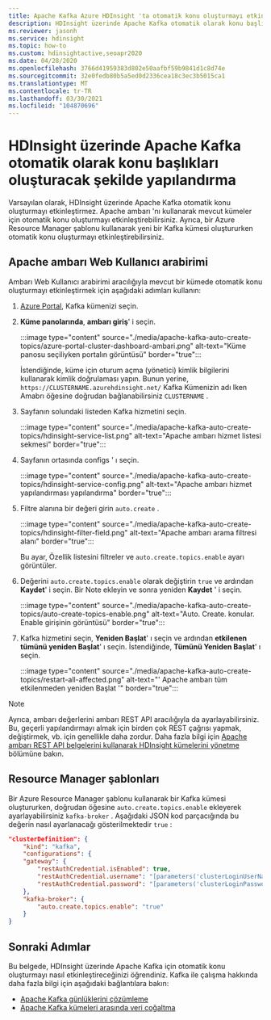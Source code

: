 ```yaml
---
title: Apache Kafka Azure HDInsight 'ta otomatik konu oluşturmayı etkinleştirme
description: HDInsight üzerinde Apache Kafka otomatik olarak konu başlıkları oluşturacak şekilde yapılandırma hakkında bilgi edinin. Kafka `auto.create.topics.enable` 'i, ambarı aracılığıyla true olarak ayarlayarak yapılandırabilirsiniz. Ya da PowerShell veya Kaynak Yöneticisi şablonları aracılığıyla küme oluşturma sırasında.
ms.reviewer: jasonh
ms.service: hdinsight
ms.topic: how-to
ms.custom: hdinsightactive,seoapr2020
ms.date: 04/28/2020
ms.openlocfilehash: 3766d41959383d802e50aafbf59b9841d1c8d74e
ms.sourcegitcommit: 32e0fedb80b5a5ed0d2336cea18c3ec3b5015ca1
ms.translationtype: MT
ms.contentlocale: tr-TR
ms.lasthandoff: 03/30/2021
ms.locfileid: "104870696"
---
```

# <a name="how-to-configure-apache-kafka-on-hdinsight-to-automatically-create-topics"></a>HDInsight üzerinde Apache Kafka otomatik olarak konu başlıkları oluşturacak şekilde yapılandırma

Varsayılan olarak, HDInsight üzerinde Apache Kafka otomatik konu oluşturmayı etkinleştirmez. Apache ambarı 'nı kullanarak mevcut kümeler için otomatik konu oluşturmayı etkinleştirebilirsiniz. Ayrıca, bir Azure Resource Manager şablonu kullanarak yeni bir Kafka kümesi oluştururken otomatik konu oluşturmayı etkinleştirebilirsiniz.

## <a name="apache-ambari-web-ui"></a>Apache ambarı Web Kullanıcı arabirimi

Ambarı Web Kullanıcı arabirimi aracılığıyla mevcut bir kümede otomatik konu oluşturmayı etkinleştirmek için aşağıdaki adımları kullanın:

1. [Azure Portal](https://portal.azure.com), Kafka kümenizi seçin.

1. **Küme panolarında**, **ambarı giriş**' i seçin.

    :::image type="content" source="./media/apache-kafka-auto-create-topics/azure-portal-cluster-dashboard-ambari.png" alt-text="Küme panosu seçiliyken portalın görüntüsü" border="true":::

    İstendiğinde, küme için oturum açma (yönetici) kimlik bilgilerini kullanarak kimlik doğrulaması yapın. Bunun yerine, `https://CLUSTERNAME.azurehdinsight.net/` Kafka Kümenizin adı Iken Amabrı öğesine doğrudan bağlanabilirsiniz `CLUSTERNAME` .

1. Sayfanın solundaki listeden Kafka hizmetini seçin.

    :::image type="content" source="./media/apache-kafka-auto-create-topics/hdinsight-service-list.png" alt-text="Apache ambarı hizmet listesi sekmesi" border="true":::

1. Sayfanın ortasında configs ' ı seçin.

    :::image type="content" source="./media/apache-kafka-auto-create-topics/hdinsight-service-config.png" alt-text="Apache ambarı hizmet yapılandırması yapılandırma" border="true":::

1. Filtre alanına bir değeri girin `auto.create` .

    :::image type="content" source="./media/apache-kafka-auto-create-topics/hdinsight-filter-field.png" alt-text="Apache ambarı arama filtresi alanı" border="true":::

    Bu ayar, Özellik listesini filtreler ve `auto.create.topics.enable` ayarı görüntüler.

1. Değerini `auto.create.topics.enable` olarak değiştirin `true` ve ardından **Kaydet**' i seçin. Bir Note ekleyin ve sonra yeniden **Kaydet** ' i seçin.

    :::image type="content" source="./media/apache-kafka-auto-create-topics/auto-create-topics-enable.png" alt-text="Auto. Create. konular. Enable girişinin görüntüsü" border="true":::

1. Kafka hizmetini seçin, __Yeniden Başlat__' ı seçin ve ardından __etkilenen tümünü yeniden Başlat__' ı seçin. İstendiğinde, __Tümünü Yeniden Başlat__' ı seçin.

    :::image type="content" source="./media/apache-kafka-auto-create-topics/restart-all-affected.png" alt-text="' Apache ambarı tüm etkilenmeden yeniden Başlat '" border="true":::

> [!NOTE]  
> Ayrıca, ambarı değerlerini ambarı REST API aracılığıyla da ayarlayabilirsiniz. Bu, geçerli yapılandırmayı almak için birden çok REST çağrısı yapmak, değiştirmek, vb. için genellikle daha zordur. Daha fazla bilgi için [Apache ambarı REST API belgelerini kullanarak HDInsight kümelerini yönetme](../hdinsight-hadoop-manage-ambari-rest-api.md) bölümüne bakın.

## <a name="resource-manager-templates"></a>Resource Manager şablonları

Bir Azure Resource Manager şablonu kullanarak bir Kafka kümesi oluştururken, doğrudan öğesine `auto.create.topics.enable` ekleyerek ayarlayabilirsiniz `kafka-broker` . Aşağıdaki JSON kod parçacığında bu değerin nasıl ayarlanacağı gösterilmektedir `true` :

```json
"clusterDefinition": {
    "kind": "kafka",
    "configurations": {
    "gateway": {
        "restAuthCredential.isEnabled": true,
        "restAuthCredential.username": "[parameters('clusterLoginUserName')]",
        "restAuthCredential.password": "[parameters('clusterLoginPassword')]"
    },
    "kafka-broker": {
        "auto.create.topics.enable": "true"
    }
}
```

## <a name="next-steps"></a>Sonraki Adımlar

Bu belgede, HDInsight üzerinde Apache Kafka için otomatik konu oluşturmayı nasıl etkinleştireceğinizi öğrendiniz. Kafka ile çalışma hakkında daha fazla bilgi için aşağıdaki bağlantılara bakın:

* [Apache Kafka günlüklerini çözümleme](apache-kafka-log-analytics-operations-management.md)
* [Apache Kafka kümeleri arasında veri çoğaltma](apache-kafka-mirroring.md)
